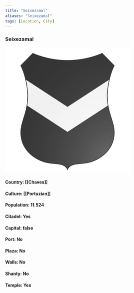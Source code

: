 ```yaml
---
title: "Seixezamal"
aliases: "Seixezamal"
tags: [Location, City]
---
```

### Seixezamal
![](attachment/344347f4cf354e8b8b66ff6ff20aac77.svg)

#### Country: [[Chaves]]

#### Culture: [[Portuzian]]

#### Population: 11.524

#### Citadel: Yes

#### Capital: false

#### Port: No

#### Plaza: No

#### Walls: No

#### Shanty: No

#### Temple: Yes

